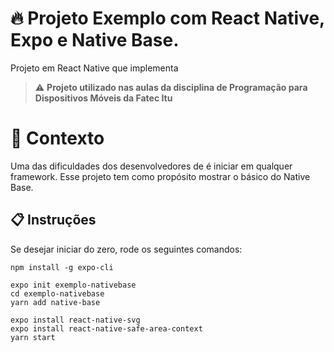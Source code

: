 # 🔥 Projeto Exemplo com React Native, Expo e Native Base.

Projeto em React Native que implementa

> ⚠️ **Projeto utilizado nas aulas da disciplina de Programação para Dispositivos Móveis da Fatec Itu**

# 🧠 Contexto

Uma das dificuldades dos desenvolvedores de é iniciar em qualquer framework. Esse projeto tem como propósito mostrar o básico do Native Base.
## 📋 Instruções

Se desejar iniciar do zero, rode os seguintes comandos:
```shell
npm install -g expo-cli

expo init exemplo-nativebase
cd exemplo-nativebase
yarn add native-base

expo install react-native-svg
expo install react-native-safe-area-context
yarn start
```

